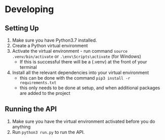 # Developing
## Setting Up
1. Make sure you have Python3.7 installed.
2. Create a Python virtual environment
3. Activate the virtual environment - run command `source .venv/bin/activate` or `.\env\Scripts\activate` (for Windows)
    - If this is successful there will be a (.venv) at the front of your terminal
4. Install all the relevant dependencies into your virtual environment
    - this can be done with the command `pip3 install -r requirements.txt`
    - this only needs to be done at setup, and when additional packages are added to the project


## Running the API
1. Make sure you have the virtual environment activated before you do anything
2. Run `python3 run.py` to run the API.